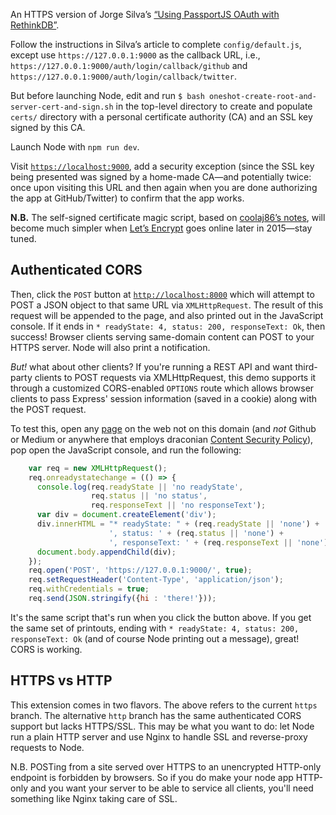 An HTTPS version of Jorge Silva’s [“Using PassportJS OAuth with RethinkDB”](https://rethinkdb.com/blog/passport-oauth-with-rethinkdb/).

Follow the instructions in Silva’s article to complete `config/default.js`, except use `https://127.0.0.1:9000` as the callback URL, i.e., `https://127.0.0.1:9000/auth/login/callback/github` and `https://127.0.0.1:9000/auth/login/callback/twitter`.

But before launching Node, edit and run `$ bash oneshot-create-root-and-server-cert-and-sign.sh` in the top-level directory to create and populate `certs/` directory with a personal certificate authority (CA) and an SSL key signed by this CA.

Launch Node with `npm run dev`.

Visit [`https://localhost:9000`](https://localhost:9000), add a security exception (since the SSL key being presented was signed by a home-made CA—and potentially twice: once upon visiting this URL and then again when you are done authorizing the app at GitHub/Twitter) to confirm that the app works.

**N.B.** The self-signed certificate magic script, based on [coolaj86’s notes](https://coolaj86.com/articles/how-to-create-a-csr-for-https-tls-ssl-rsa-pems/), will become much simpler when [Let’s Encrypt](https://letsencrypt.org/) goes online later in 2015—stay tuned.

## Authenticated CORS
Then, click the `POST` button at [`http://localhost:8000`](http://localhost:8000) which will attempt to POST a JSON object to that same URL via `XMLHttpRequest`. The result of this request will be appended to the page, and also printed out in the JavaScript console. If it ends in `* readyState: 4, status: 200, responseText: Ok`, then success! Browser clients serving same-domain content can POST to your HTTPS server. Node will also print a notification.

*But!* what about other clients? If you're running a REST API and want third-party clients to POST requests via XMLHttpRequest, this demo supports it through a customized CORS-enabled `OPTIONS` route which allows browser clients to pass Express' session information (saved in a cookie) along with the POST request.

To test this, open any [page](https://news.ycombinator.com) on the web not on this domain (and *not* Github or Medium or anywhere that employs draconian [Content Security Policy](https://github.com/blog/1477-content-security-policy)), pop open the JavaScript console, and run the following:
```js
    var req = new XMLHttpRequest();
    req.onreadystatechange = (() => {
      console.log(req.readyState || 'no readyState',
                  req.status || 'no status',
                  req.responseText || 'no responseText');
      var div = document.createElement('div');
      div.innerHTML = "* readyState: " + (req.readyState || 'none') +
                      ', status: ' + (req.status || 'none') +
                      ', responseText: ' + (req.responseText || 'none');
      document.body.appendChild(div);
    });
    req.open('POST', 'https://127.0.0.1:9000/', true);
    req.setRequestHeader('Content-Type', 'application/json');
    req.withCredentials = true;
    req.send(JSON.stringify({hi : 'there!'}));
```
It's the same script that's run when you click the button above. If you get the same set of printouts, ending with `* readyState: 4, status: 200, responseText: Ok` (and of course Node printing out a message), great!  CORS is working.

## HTTPS vs HTTP
This extension comes in two flavors. The above refers to the current `https` branch. The alternative `http` branch has the same authenticated CORS support but lacks HTTPS/SSL. This may be what you want to do: let Node run a plain HTTP server and use Nginx to handle SSL and reverse-proxy requests to Node.

N.B. POSTing from a site served over HTTPS to an unencrypted HTTP-only endpoint is forbidden by browsers. So if you do make your node app HTTP-only and you want your server to be able to service all clients, you'll need something like Nginx taking care of SSL.
